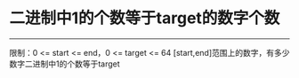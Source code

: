 # 二进制中1的个数等于target的数字个数

---

限制：0 <= start <= end，0 <= target <= 64
[start,end]范围上的数字，有多少数字二进制中1的个数等于target
